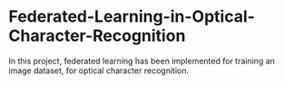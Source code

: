 # Federated-Learning-in-Optical-Character-Recognition
In this project, federated learning has been implemented for training an image dataset, for optical character recognition.
